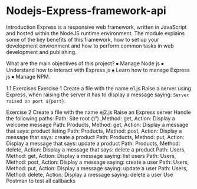 # Nodejs-Express-framework-api


Introduction
Express is a responsive web framework, written in JavaScript and hosted within the NodeJS runtime environment. The module explains some of the key benefits of this framework, how to set up your development environment and how to perform common tasks in web development and publishing.




What are the main objectives of this project?
⦁ Manage Node js
⦁ Understand how to interact with Express js
⦁ Learn how to manage Express js
⦁ Manage NPM.




1.1.Exercises 
 Exercise 1
Create a file with the name e1.js
Raise a server using Express, when raising the server it has to display a message saying: 
`Server raised on port ${port}`.



  Exercise 2
Create a file with the name ej2.js
Raise an Express server
Handle the following paths:
Path: Site root (‘/’) ,Method: get, Action: Display a welcome message
Path: Products, Method: get, Action: Display a message that says: product listing
Path: Products, Method: post, Action: Display a message that says: create a product
Path: Products, Method: put, Action: Display a message that says: update a product
Path: Products, Method: delete, Action: Display a message that says: delete a product
Path: Users, Method: get, Action: Display a message saying: list users
Path: Users, Method: post, Action: Display a message saying: create a user
Path: Users, Method: put, Action: Display a message saying: update a user
Path: Users, Method: delete, Action: Display a message saying: delete a user
Use Postman to test all callbacks
